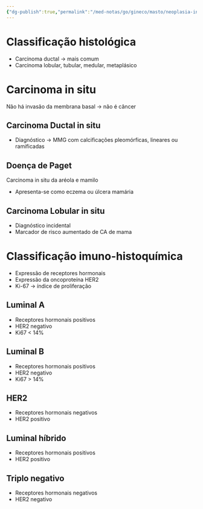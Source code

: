 ```yaml
---
{"dg-publish":true,"permalink":"/med-notas/go/gineco/masto/neoplasia-invasiva-de-mama/"}
---
```


# Classificação histológica
- Carcinoma ductal -> mais comum
- Carcinoma lobular, tubular, medular, metaplásico

# Carcinoma in situ
Não há invasão da membrana basal -> não é câncer
## Carcinoma Ductal in situ
- Diagnóstico -> MMG com calcificações pleomórficas, lineares ou ramificadas
## Doença de Paget
Carcinoma in situ da aréola e mamilo
- Apresenta-se como eczema ou úlcera mamária
## Carcinoma Lobular in situ
- Diagnóstico incidental
- Marcador de risco aumentado de CA de mama

# Classificação imuno-histoquímica
- Expressão de receptores hormonais
- Expressão da oncoproteína HER2
- Ki-67 -> índice de proliferação
## Luminal A
- Receptores hormonais positivos
- HER2 negativo
- Ki67 < 14%

## Luminal B
- Receptores hormonais positivos
- HER2 negativo
- Ki67 > 14%

## HER2
- Receptores hormonais negativos
- HER2 positivo

## Luminal híbrido
- Receptores hormonais positivos
- HER2 positivo

## Triplo negativo
- Receptores hormonais negativos
- HER2 negativo